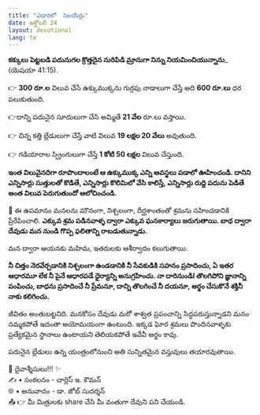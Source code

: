 ```yaml
---
title: "ఎడారిలో  సెలయేర్లు"
date: అక్టోబర్ 24
layout: devotional
lang: te
---
```


**కక్కులు పెట్టబడి పదునుగల క్రొత్తదైన నురిపిడి మ్రానుగా నిన్ను నియమించియున్నాను**_ (యెషయా 41:15).

👉 **300 రూ.ల** విలువ చేసే ఉక్కుముక్కను గుర్రపు నాడాలుగా చేస్తే అది **600 రూ.లు** ధర పలుకుతుంది. 

👉దాన్ని పదునైన సూదులుగా చేసి అమ్మితే **21 వేల** రూ.లు వస్తాయి. 

👉 చిన్న కత్తి బ్లేడులుగా చేస్తే  వాటి విలువ **19 లక్షల 20 వేలు** అవుతుంది. 

👉 గడియారాల స్ప్రింగులుగా చేస్తే **1 కోటి 50 లక్షల** విలువ చేస్తుంది.

 **ఇంత విలువైనదిగా రూపొందాలంటే ఆ ఉక్కుముక్క ఎన్ని అవస్థలు పడాలో ఊహించండి. దానిని ఎన్నిసార్లు సుత్తులతో కొడితే, ఎన్నిసార్లు కొలిమిలో వేసి కాలిస్తే, ఎన్నిసార్లు రుద్ది పదును పెడితే అంత విలువ పెరుగుతుందో ఆలోచించండి.**

🔺 ఈ ఉపమానం మనలను మౌనంగా, నిశ్చలంగా, దీర్ఘశాంతంతో శ్రమను సహించడానికి ప్రేరేపించాలి. 
**ఎక్కువ శ్రమ పడినవాళ్ళ ద్వారా ఎక్కువ ఘనకార్యాలు జరుగుతాయి. బాధ ద్వారా దేవుడు మన నుండి గొప్ప ఫలితాన్ని రాబడుతున్నాడు.**

 మన ద్వారా ఆయనకు మహిమ, ఇతరులకు ఆశీర్వాదం కలుగుతాయి.

**నీ చిత్తం నెరవేర్చడానికి నిశ్చలంగా ఉండడానికి నీ సేవకుడికి సహనం ప్రసాదించు, ఏ ఇతర ఆధారమూ లేక నీ పైనే ఆధారపడే ధైర్యాన్ని అనుగ్రహించు. నా దారినుండిl తొలగిపోని జ్ఞానాన్ని పంపించు, బాధను ప్రసాదించే నీ ప్రేమనూ, దాన్ని తొలగించే నీ దయనూ, అర్థం చేసుకొనే శక్తినీ నాకు కలిగించు.**

జీవితం అంతుబట్టనిది. మనకోసం దేవుడు మరో శాశ్వత ప్రపంచాన్ని సిద్ధపరుస్తున్నాడని మనం నమ్మకపోతే ఇదంతా అయోమయంగా ఉంటుంది. ఇక్కడ ఘోర శ్రమలు పొందినవాళ్ళకు ప్రత్యేకమైన స్థానాలు ఉంటాయని తెలియకపోతే ఇవేవీ అర్థం కావు.

పదునైన బ్లేడులు ఉన్న యంత్రంలోనుంచి అతి సున్నితమైన వస్తువులు తయారవుతాయి.

<div class="blessing">🙏 <span class="bless-text">దైవాశ్శీసులు!!!</span> ✨</div>

<div class="credit">✍️ <span class="credit-text">▪ సంకలనం - చార్లెస్ ఇ. కౌమన్</span></div>
<div class="credit">🌐 <span class="credit-text">▪ అనువాదం - డా. జోబ్ సుదర్శన్</span></div>


<div class="share">📤 👉 <span class="share-text">మీ మిత్రులకు share చేసి మీ వంతుగా దేవుని పని చేయండి.</span></div>
